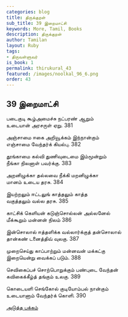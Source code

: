 ```yaml
---
categories: blog
title: திருக்குறள்
sub_title: 39 இறைமாட்சி
keywords: More, Tamil, Books
description: திருக்குறள்
author: Tamilan
layout: Ruby
tags:
- திருவள்ளுவர்
is_book: 1
permalink: thirukural_43
featured: /images/noolkal_96_6.png
order: 43
---
```

## 39 இறைமாட்சி

படைகுடி கூழ்அமைச்சு நட்பரண் ஆறும்  
உடையான் அரசருள் ஏறு. 381

அஞ்சாமை ஈகை அறிவூக்கம் இந்நான்கும்  
எஞ்சாமை வேந்தர்க் கியல்பு. 382

தூங்காமை கல்வி துணிவுடைமை இம்மூன்றும்  
நீங்கா நிலனாள் பவர்க்கு. 383

அறனிழுக்கா தல்லவை நீக்கி மறனிழுக்கா  
மானம் உடைய தரசு. 384

இயற்றலும் ஈட்டலுங் காத்தலும் காத்த  
வகுத்தலும் வல்ல தரசு. 385

காட்சிக் கெளியன் கடுஞ்சொல்லன் அல்லனேல்  
மீக்கூறும் மன்னன் நிலம் 386

இன்சொலால் ஈத்தளிக்க வல்லார்க்குத் தன்சொலால்  
தான்கண் டனைத்திவ் வுலகு. 387

முறைசெய்து காப்பாற்றும் மன்னவன் மக்கட்கு  
இறையென்று வைக்கப் படும். 388

செவிகைப்பச் சொற்பொறுக்கும் பண்புடை வேந்தன்  
கவிகைக்கீழ்த் தங்கும் உலகு. 389

கொடையளி செங்கோல் குடியோம்பல் நான்கும்  
உடையானாம் வேந்தர்க் கொளி. 390

[அடுத்த பக்கம்](thirukural_44)